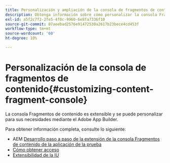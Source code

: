 ```yaml
---
title: Personalización y ampliación de la consola de fragmentos de contenido
description: Obtenga información sobre cómo personalizar la consola Fragmento de contenido
exl-id: a5f2c7f2-2fe5-4f0c-9960-6e8fa7336f10
source-git-commit: 87aeebad2576e91472530a2617b23bece4cd453f
workflow-type: tm+mt
source-wordcount: '60'
ht-degree: 10%

---
```


# Personalización de la consola de fragmentos de contenido{#customizing-content-fragment-console}

La consola Fragmentos de contenido es extensible y se puede personalizar para sus necesidades mediante el Adobe App Builder.

Para obtener información completa, consulte lo siguiente:

* AEM [Desarrollo paso a paso de la extensión de la consola Fragmentos de contenido de la aplicación de la prueba](https://developer.adobe.com/uix/docs/services/aem-cf-console-admin/extension-development/#about-application)
* [Cómo obtener acceso](https://developer.adobe.com/uix/docs/guides/get-access/)
* [Extensibilidad de la IU](https://developer.adobe.com/uix/docs/)
